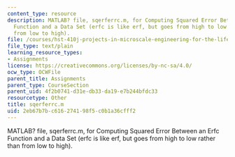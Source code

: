 ```yaml
---
content_type: resource
description: MATLAB? file, sqerferrc.m, for Computing Squared Error Between an Erfc
  Function and a Data Set (erfc is like erf, but goes from high to low rather than
  from low to high).
file: /courses/hst-410j-projects-in-microscale-engineering-for-the-life-sciences-spring-2007/2eb67b7bc616274198f5c0b1a36cfff2_sqerferrc.m
file_type: text/plain
learning_resource_types:
- Assignments
license: https://creativecommons.org/licenses/by-nc-sa/4.0/
ocw_type: OCWFile
parent_title: Assignments
parent_type: CourseSection
parent_uid: 4f2b0741-d31e-db33-da19-e7b244bfdc33
resourcetype: Other
title: sqerferrc.m
uid: 2eb67b7b-c616-2741-98f5-c0b1a36cfff2
---
```

MATLAB? file, sqerferrc.m, for Computing Squared Error Between an Erfc Function and a Data Set (erfc is like erf, but goes from high to low rather than from low to high).